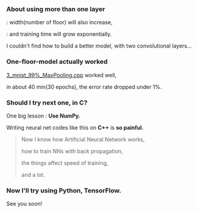 ### About using more than one layer

: width(number of floor) will also increase, 

: and training time will grow exponentially.

I couldn't find how to build a better model, with two convolutional layers...

### One-floor-model actually worked 

[3_mnist_99%_MaxPooling.cpp](3_mnist_99%_MaxPooling.cpp) worked well,

in about 40 min(30 epochs), the error rate dropped under 1%.

### Should I try next one, in C?

One big lesson : **Use NumPy.**

Writing neural net codes like this on **C++** is **so painful.**

> Now I know how Artificial Neural Network works,
>
> how to train NNs with back propagation,
>
> the things affect speed of training,
> 
> and a lot.

### Now I'll try using Python, TensorFlow.

See you soon!

